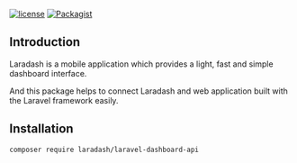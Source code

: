 [![license](https://img.shields.io/github/license/mashape/apistatus.svg)]()
[![Packagist](https://img.shields.io/packagist/dt/laradash/laravel-dashboard-api.svg)]()

## Introduction
Laradash is a mobile application which provides a light, fast and simple dashboard interface. 

And this package helps to connect Laradash and web application built with the Laravel framework easily.

## Installation
```
composer require laradash/laravel-dashboard-api
```
